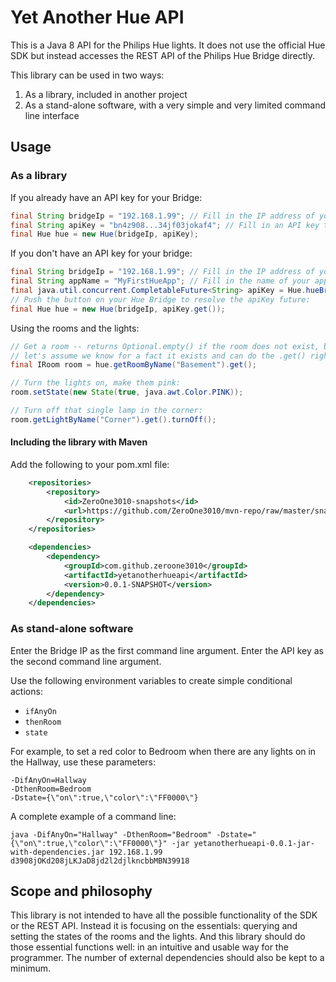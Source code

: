 Yet Another Hue API
===================

This is a Java 8 API for the Philips Hue lights. It does not use the official 
Hue SDK but instead accesses the REST API of the Philips Hue Bridge directly.

This library can be used in two ways: 
1. As a library, included in another project
2. As a stand-alone software, with a very simple and very limited command line interface

Usage
-----

### As a library 

If you already have an API key for your Bridge:

[//]: # (init)
```java
final String bridgeIp = "192.168.1.99"; // Fill in the IP address of your Bridge
final String apiKey = "bn4z908...34jf03jokaf4"; // Fill in an API key to access your Bridge
final Hue hue = new Hue(bridgeIp, apiKey);
```

If you don't have an API key for your bridge:

[//]: # (throws-InterruptedException|java.util.concurrent.ExecutionException)
```java
final String bridgeIp = "192.168.1.99"; // Fill in the IP address of your Bridge
final String appName = "MyFirstHueApp"; // Fill in the name of your application
final java.util.concurrent.CompletableFuture<String> apiKey = Hue.hueBridgeConnectionBuilder(bridgeIp).initializeApiConnection(appName);
// Push the button on your Hue Bridge to resolve the apiKey future:
final Hue hue = new Hue(bridgeIp, apiKey.get());
```

Using the rooms and the lights:

[//]: # (requires-init)
```java
// Get a room -- returns Optional.empty() if the room does not exist, but 
// let's assume we know for a fact it exists and can do the .get() right away:
final IRoom room = hue.getRoomByName("Basement").get();

// Turn the lights on, make them pink:
room.setState(new State(true, java.awt.Color.PINK));

// Turn off that single lamp in the corner:
room.getLightByName("Corner").get().turnOff();
```

#### Including the library with Maven

Add the following to your pom.xml file:

```xml
    <repositories>
        <repository>
            <id>ZeroOne3010-snapshots</id>
            <url>https://github.com/ZeroOne3010/mvn-repo/raw/master/snapshots</url>
        </repository>
    </repositories>

    <dependencies>
        <dependency>
            <groupId>com.github.zeroone3010</groupId>
            <artifactId>yetanotherhueapi</artifactId>
            <version>0.0.1-SNAPSHOT</version>
        </dependency>
    </dependencies>
```

### As stand-alone software

Enter the Bridge IP as the first command line argument. 
Enter the API key as the second command line argument.

Use the following environment variables to create simple conditional actions:
* `ifAnyOn`
* `thenRoom`
* `state`

For example, to set a red color to Bedroom when there are
any lights on in the Hallway, use these parameters:

```
-DifAnyOn=Hallway 
-DthenRoom=Bedroom 
-Dstate={\"on\":true,\"color\":\"FF0000\"}
```

A complete example of a command line:

```
java -DifAnyOn="Hallway" -DthenRoom="Bedroom" -Dstate="{\"on\":true,\"color\":\"FF0000\"}" -jar yetanotherhueapi-0.0.1-jar-with-dependencies.jar 192.168.1.99 d3908jOKd208jLKJaD8jd2l2djlkncbbMBN39918
```

Scope and philosophy
--------------------

This library is not intended to have all the possible functionality of the SDK
or the REST API. Instead it is focusing on the essentials: querying and setting
the states of the rooms and the lights. And this library should do those 
essential functions well: in an intuitive and usable way for the programmer.
The number of external dependencies should also be kept to a minimum.